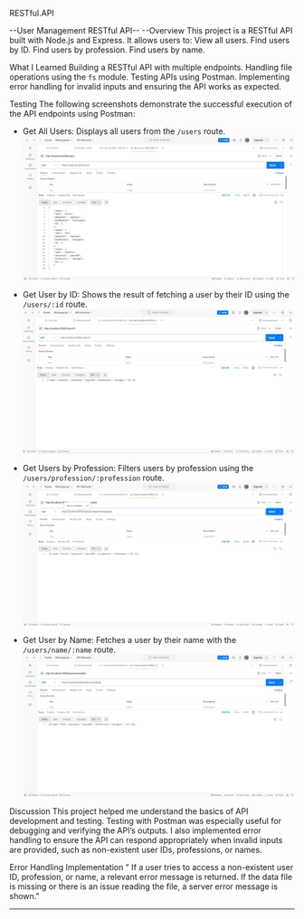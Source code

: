 RESTful.API

--User Management RESTful API--
          --Overview
This project is a RESTful API built with Node.js and Express. It allows users to:
 View all users.
 Find users by ID.
 Find users by profession.
 Find users by name.

What I Learned
Building a RESTful API with multiple endpoints.
Handling file operations using the `fs` module.
Testing APIs using Postman.
Implementing error handling for invalid inputs and ensuring the API works as expected.

Testing
The following screenshots demonstrate the successful execution of the API endpoints using Postman:

- Get All Users: Displays all users from the `/users` route.  
  ![All Users](./Screenshot_postman/users_list.png)

- Get User by ID: Shows the result of fetching a user by their ID using the `/users/:id` route.  
  ![User by ID](./Screenshot_postman/specific_user.png)

- Get Users by Profession: Filters users by profession using the `/users/profession/:profession` route.  
  ![Users by Profession](./Screenshot_postman/profession.png)

- Get User by Name: Fetches a user by their name with the `/users/name/:name` route.  
  ![User by Name](./Screenshot_postman/name.png)

Discussion
This project helped me understand the basics of API development and testing. Testing with Postman was especially useful for debugging and verifying the API’s outputs. I also implemented error handling to ensure the API can respond appropriately when invalid inputs are provided, such as non-existent user IDs, professions, or names.

Error Handling Implementation
" If a user tries to access a non-existent user ID, profession, or name, a relevant error message is returned.
If the data file is missing or there is an issue reading the file, a server error message is shown."

---

<!-- By following these steps, I learned a lot about creating and testing APIs, as well as how to handle potential issues in real-world applications -->
